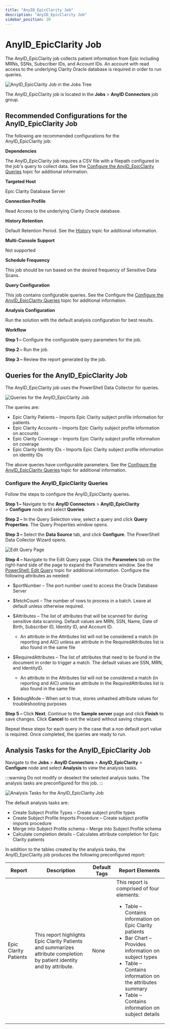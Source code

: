```yaml
---
title: "AnyID_EpicClarity Job"
description: "AnyID_EpicClarity Job"
sidebar_position: 20
---
```


# AnyID_EpicClarity Job

The AnyID_EpicClarity job collects patient information from Epic including MRNs, SSNs, Subscriber
IDs, and Account IDs. An account with read access to the underlying Clarity Oracle database is
required in order to run queries.

![AnyID_EpicClarity Job in the Jobs Tree](/img/product_docs/accessanalyzer/11.6/solutions/anyid/epicclarityjoblocation.webp)

The AnyID_EpicClarity job is located in the **Jobs** > **AnyID Connectors** job group.

## Recommended Configurations for the AnyID_EpicClarity Job

The following are recommended configurations for the AnyID_EpicClarity job:

**Dependencies**

The AnyID_EpicClarity job requires a CSV file with a filepath configured in the job's query to
collect data. See the
[Configure the AnyID_EpicClarity Queries](#configure-the-anyid_epicclarity-queries) topic for
additional information.

**Targeted Host**

Epic Clarity Database Server

**Connection Profile**

Read Access to the underlying Clarity Oracle database.

**History Retention**

Default Retention Period. See the
[History](/docs/accessanalyzer/11.6/admin/settings/history.md) topic
for additional information.

**Multi-Console Support**

Not supported

**Schedule Frequency**

This job should be run based on the desired frequency of Sensitive Data Scans.

**Query Configuration**

This job contains configurable queries. See the Configure the
[Configure the AnyID_EpicClarity Queries](#configure-the-anyid_epicclarity-queries) topic for
additional information.

**Analysis Configuration**

Run the solution with the default analysis configuration for best results.

**Workflow**

**Step 1 –** Configure the configurable query parameters for the job.

**Step 2 –** Run the job.

**Step 3 –** Review the report generated by the job.

## Queries for the AnyID_EpicClarity Job

The AnyID_EpicClarity job uses the PowerShell Data Collector for queries.

![Queries for the AnyID_EpicClarity Job](/img/product_docs/accessanalyzer/11.6/solutions/anyid/epicclarityqueries.webp)

The queries are:

- Epic Clarity Patients – Imports Epic Clarity subject profile information for patients
- Epic Clarity Accounts – Imports Epic Clarity subject profile information on accounts
- Epic Clarity Coverage – Imports Epic Clarity subject profile information on coverage
- Epic Clarity Identity IDs – Imports Epic Clarity subject profile information on identity IDs

The above queries have configurable parameters. See the
[Configure the AnyID_EpicClarity Queries](#configure-the-anyid_epicclarity-queries) topic for
additional information.

### Configure the AnyID_EpicClarity Queries

Follow the steps to configure the AnyID_EpicClarity queries.

**Step 1 –** Navigate to the **AnyID Connectors** > **AnyID_EpicClarity** > **Configure** node and
select **Queries**.

**Step 2 –** In the Query Selection view, select a query and click **Query Properties**. The Query
Properties window opens.

**Step 3 –** Select the **Data Source** tab, and click **Configure**. The PowerShell Data Collector
Wizard opens.

![Edit Query Page](/img/product_docs/accessanalyzer/11.6/solutions/anyid/epicclarityqueryeditquery.webp)

**Step 4 –** Navigate to the Edit Query page. Click the **Parameters** tab on the right-hand side of
the page to expand the Parameters window. See the
[PowerShell: Edit Query](/docs/accessanalyzer/11.6/admin/datacollector/powershell/editquery.md)
topic for additional information. Configure the following attributes as needed:

- $portNumber – The port number used to access the Oracle Database Server
- $fetchCount – The number of rows to process in a batch. Leave at default unless otherwise
  required.
- $Attributes – The list of attributes that will be scanned for during sensitive data scanning.
  Default values are MRN, SSN, Name, Date of Birth, Subscriber ID, Identity ID, and Account ID.

    - An attribute in the Attributes list will not be considered a match (in reporting and AIC)
      unless an attribute in the RequiredAttributes list is also found in the same file

- $RequiredAttributes – The list of attributes that need to be found in the document in order to
  trigger a match. The default values are SSN, MRN, and IdentityID.

    - An attribute in the Attributes list will not be considered a match (in reporting and AIC)
      unless an attribute in the RequiredAttributes list is also found in the same file

- $debugMode – When set to true, stores unhashed attribute values for troubleshooting purposes

**Step 5 –** Click **Next**. Continue to the **Sample server** page and click **Finish** to save
changes. Click **Cancel** to exit the wizard without saving changes.

Repeat these steps for each query in the case that a non default port value is required. Once
completed, the queries are ready to run.

## Analysis Tasks for the AnyID_EpicClarity Job

Navigate to the **Jobs** > **AnyID Connectors** > **AnyID_EpicClarity** > **Configure** node and
select **Analysis** to view the analysis tasks.

:::warning
Do not modify or deselect the selected analysis tasks. The analysis tasks are
preconfigured for this job.
:::


![Analysis Tasks for the AnyID_EpicClarity Job](/img/product_docs/accessanalyzer/11.6/solutions/anyid/epicclarityanalyses.webp)

The default analysis tasks are:

- Create Subject Profile Types – Create subject profile types
- Create Subject Profile Imports Procedure – Create subject profile imports procedure
- Merge into Subject Profile schema – Merge into Subject Profile schema
- Calculate completion details – Calculates attribute completion for Epic Clarity patients

In addition to the tables created by the analysis tasks, the AnyID_EpicClarity job produces the
following preconfigured report:

| Report                | Description                                                                                                            | Default Tags | Report Elements                                                                                                                                                                                                                                                                                     |
| --------------------- | ---------------------------------------------------------------------------------------------------------------------- | ------------ | --------------------------------------------------------------------------------------------------------------------------------------------------------------------------------------------------------------------------------------------------------------------------------------------------- |
| Epic Clarity Patients | This report highlights Epic Clarity Patients and summarizes attribute completion by patient identity and by attribute. | None         | This report is comprised of four elements: <ul><li>Table – Contains information on Epic Clarity patients</li><li>Bar Chart – Provides information on subject types</li><li>Table – Contains information on the attributes summary</li><li>Table – Contains information on subject details</li></ul> |

